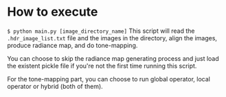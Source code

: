 # How to execute

`$ python main.py [image_directory_name]`
This script will read the `.hdr_image_list.txt` file and the images in the directory, align the images, produce radiance map, and do tone-mapping.

You can choose to skip the radiance map generating process and just load the existent pickle file if you're not the first time running this script.

For the tone-mapping part, you can choose to run global operator, local operator or hybrid (both of them).